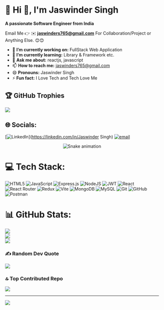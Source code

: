 # 💫 Hi 👋, I'm Jaswinder Singh
**A passionate Software Engineer from India**

Email Me 👉 ✉️ **jaswinders765@gmail.com** For Collaboration/Project or Anything Else. 😊😊

- 🔭 **I’m currently working on:** FullStack Web Application
- 🌱 **I’m currently learning:** Library & Framework etc.
- 💬 **Ask me about:** reactjs, javascript
- 📫 **How to reach me:** jaswinders765@gmail.com
- 😄 **Pronouns:** Jaswinder Singh
- ⚡ **Fun fact:** I Love Tech and Tech Love Me

## 🏆 GitHub Trophies
![](https://github-profile-trophy.vercel.app/?username=jaswindersingh09&theme=radical&no-frame=false&no-bg=true&margin-w=4)


## 🌐 Socials:
[![LinkedIn](https://img.shields.io/badge/LinkedIn-%230077B5.svg?logo=linkedin&logoColor=white)](https://linkedin.com/in/Jaswinder Singh) [![email](https://img.shields.io/badge/Email-D14836?logo=gmail&logoColor=white)](mailto:jaswinders765@gmail.com) 

<!-- Snake Game Repo View -->

<div align="center">
  <img src="https://profile-readme-generator.com/assets/snake.svg" alt="Snake animation" />
</div>

# 💻 Tech Stack:
![HTML5](https://img.shields.io/badge/html5-%23E34F26.svg?style=for-the-badge&logo=html5&logoColor=white) ![JavaScript](https://img.shields.io/badge/javascript-%23323330.svg?style=for-the-badge&logo=javascript&logoColor=%23F7DF1E) ![Express.js](https://img.shields.io/badge/express.js-%23404d59.svg?style=for-the-badge&logo=express&logoColor=%2361DAFB) ![NodeJS](https://img.shields.io/badge/node.js-6DA55F?style=for-the-badge&logo=node.js&logoColor=white) ![JWT](https://img.shields.io/badge/JWT-black?style=for-the-badge&logo=JSON%20web%20tokens) ![React](https://img.shields.io/badge/react-%2320232a.svg?style=for-the-badge&logo=react&logoColor=%2361DAFB) ![React Router](https://img.shields.io/badge/React_Router-CA4245?style=for-the-badge&logo=react-router&logoColor=white) ![Redux](https://img.shields.io/badge/redux-%23593d88.svg?style=for-the-badge&logo=redux&logoColor=white) ![Vite](https://img.shields.io/badge/vite-%23646CFF.svg?style=for-the-badge&logo=vite&logoColor=white) ![MongoDB](https://img.shields.io/badge/MongoDB-%234ea94b.svg?style=for-the-badge&logo=mongodb&logoColor=white) ![MySQL](https://img.shields.io/badge/mysql-4479A1.svg?style=for-the-badge&logo=mysql&logoColor=white) ![Git](https://img.shields.io/badge/git-%23F05033.svg?style=for-the-badge&logo=git&logoColor=white) ![GitHub](https://img.shields.io/badge/github-%23121011.svg?style=for-the-badge&logo=github&logoColor=white) ![Postman](https://img.shields.io/badge/Postman-FF6C37?style=for-the-badge&logo=postman&logoColor=white)
# 📊 GitHub Stats:
![](https://github-readme-stats.vercel.app/api?username=jaswindersingh09&theme=dark&hide_border=false&include_all_commits=true&count_private=false)<br/>
![](https://nirzak-streak-stats.vercel.app/?user=jaswindersingh09&theme=dark&hide_border=false)<br/>
![](https://github-readme-stats.vercel.app/api/top-langs/?username=jaswindersingh09&theme=dark&hide_border=false&include_all_commits=true&count_private=false&layout=compact)



### ✍️ Random Dev Quote
![](https://quotes-github-readme.vercel.app/api?type=horizontal&theme=radical)

### 🔝 Top Contributed Repo
![](https://github-contributor-stats.vercel.app/api?username=jaswindersingh09&limit=5&theme=dark&combine_all_yearly_contributions=true)

---
[![](https://visitcount.itsvg.in/api?id=jaswindersingh09&icon=0&color=0)](https://visitcount.itsvg.in)

<!-- Proudly created with GPRM ( https://gprm.itsvg.in ) -->
